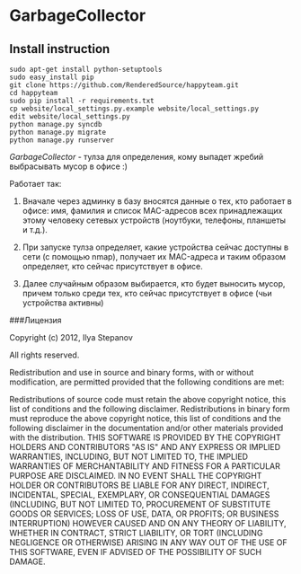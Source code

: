 # GarbageCollector



## Install instruction

    sudo apt-get install python-setuptools
    sudo easy_install pip
    git clone https://github.com/RenderedSource/happyteam.git
    cd happyteam
    sudo pip install -r requirements.txt
    cp website/local_settings.py.example website/local_settings.py
    edit website/local_settings.py
    python manage.py syncdb
    python manage.py migrate
    python manage.py runserver


*GarbageCollector* - тулза для определения, кому выпадет жребий выбрасывать мусор в офисе :)

Работает так:

1. Вначале через админку в базу вносятся данные о тех, кто работает в офисе: имя, фамилия и список MAC-адресов всех принадлежащих этому человеку сетевых устройств (ноутбуки, телефоны, планшеты и т.д.).

1. При запуске тулза определяет, какие устройства сейчас доступны в сети (с помощью nmap), получает их MAC-адреса и таким образом определяет, кто сейчас присутствует в офисе.

1. Далее случайным образом выбирается, кто будет выносить мусор, причем только среди тех, кто сейчас присутствует в офисе (чьи устройства активны)

###Лицензия

Copyright (c) 2012, Ilya Stepanov

All rights reserved.

Redistribution and use in source and binary forms, with or without modification, are permitted provided that the following conditions are met:

Redistributions of source code must retain the above copyright notice, this list of conditions and the following disclaimer.
Redistributions in binary form must reproduce the above copyright notice, this list of conditions and the following disclaimer in the documentation and/or other materials provided with the distribution.
THIS SOFTWARE IS PROVIDED BY THE COPYRIGHT HOLDERS AND CONTRIBUTORS "AS IS" AND ANY EXPRESS OR IMPLIED WARRANTIES, INCLUDING, BUT NOT LIMITED TO, THE IMPLIED WARRANTIES OF MERCHANTABILITY AND FITNESS FOR A PARTICULAR PURPOSE ARE DISCLAIMED. IN NO EVENT SHALL THE COPYRIGHT HOLDER OR CONTRIBUTORS BE LIABLE FOR ANY DIRECT, INDIRECT, INCIDENTAL, SPECIAL, EXEMPLARY, OR CONSEQUENTIAL DAMAGES (INCLUDING, BUT NOT LIMITED TO, PROCUREMENT OF SUBSTITUTE GOODS OR SERVICES; LOSS OF USE, DATA, OR PROFITS; OR BUSINESS INTERRUPTION) HOWEVER CAUSED AND ON ANY THEORY OF LIABILITY, WHETHER IN CONTRACT, STRICT LIABILITY, OR TORT (INCLUDING NEGLIGENCE OR OTHERWISE) ARISING IN ANY WAY OUT OF THE USE OF THIS SOFTWARE, EVEN IF ADVISED OF THE POSSIBILITY OF SUCH DAMAGE.
